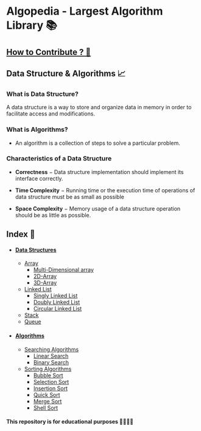 # Algopedia - Largest Algorithm Library 📚

##  [How to Contribute ? 🤝](CONTRIBUTING.md)

## Data Structure & Algorithms 📈

### What is Data Structure?<br>

A data structure is a way to store and organize data in memory in order to facilitate access and modifications.

### What is Algorithms? <br>

- An algorithm is a collection of steps to solve a particular problem.

### **Characteristics of a Data Structure**

- **Correctness** − Data structure implementation should implement its interface correctly.

- **Time Complexity** − Running time or the execution time of operations of data structure must be as small as possible

- **Space Complexity** − Memory usage of a data structure operation should be as little as possible.

## Index 📃

- #### [Data Structures](./DataStructures)

  - [Array](./DataStructures/Notes/Array.md)
    - [Multi-Dimensional array](./DataStructures/Notes/Multi-DimensionalArray.md)
    - [2D-Array](./DataStructures/Notes/2D-Array.md)
    - [3D-Array](./DataStructures/Notes/3D-Array.md)
  - [Linked List](./DataStructures/Notes/LinkedList.md)
    - [Singly Linked List](./DataStructures/Notes/SinglyLinkedList.md)
    - [Doubly Linked List](./DataStructures/Notes/DoublyLinkedList.md)
    - [Circular Linked List]()
  - [Stack](./DataStructures/Notes/Stack.md)
  - [Queue](./DataStructures/Notes/Queue.md)
- #### [Algorithms](./Algorithms)

  - [Searching Algorithms](./Algorithms/Searches/)
    - [Linear Search](./Algorithms/Searches/Notes/LinearSearch.md)
    - [Binary Search](./Algorithms/Searches/Notes/BinarySearch.md)
  - [Sorting Algorithms](./Algorithms/Sorts/)
    - [Bubble Sort](./Algorithms/Sorts/Notes/BubbleSort.md)
    - [Selection Sort](./Algorithms/Sorts/Notes/SelectionSort.md)
    - [Insertion Sort](./Algorithms/Sorts/Notes/InsertionSort.md)
    - [Quick Sort](./Algorithms/Sorts/Notes/QuickSort.md)
    - [Merge Sort](./Algorithms/Sorts/Notes/MergeSort.md)
    - [Shell Sort](./Algorithms/Sorts/Notes/ShellSort.md)

<!-- link to CONTRIBUTING.md -->
#### This repository is for educational purposes 🏫👨🏻‍🎓
